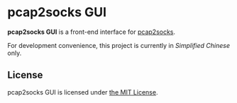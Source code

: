 # pcap2socks GUI

**pcap2socks GUI** is a front-end interface for [pcap2socks](https://github.com/zhxie/pcap2socks).

For development convenience, this project is currently in _Simplified Chinese_ only.

## License

pcap2socks GUI is licensed under [the MIT License](/LICENSE).
